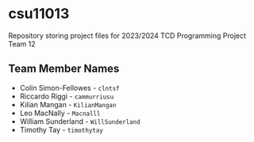 # csu11013
Repository storing project files for 2023/2024 TCD Programming Project Team 12

## Team Member Names
- Colin Simon-Fellowes - `clntsf`
- Riccardo Riggi - `cammurriusu`
- Kilian Mangan - `KilianMangan`
- Leo MacNally - `Macnalll`
- William Sunderland - `WillSunderland`
- Timothy Tay - `timothytay`